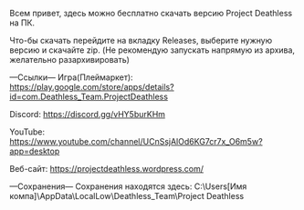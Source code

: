 Всем привет, здесь можно бесплатно скачать версию Project Deathless на ПК.

Что-бы скачать перейдите на вкладку Releases, выберите нужную версию и скачайте zip.
(Не рекомендую запускать напрямую из архива, желательно разархивировать)

—Ссылки—
Игра(Плеймаркет): https://play.google.com/store/apps/details?id=com.Deathless_Team.ProjectDeathless

Discord: https://discord.gg/vHY5burKHm

YouTube: https://www.youtube.com/channel/UCnSsjAlOd6KG7cr7x_O6m5w?app=desktop

Веб-сайт: https://projectdeathless.wordpress.com/

—Сохранения—
Сохранения находятся здесь: C:\Users\[Имя компа]\AppData\LocalLow\Deathless_Team\Project Deathless
